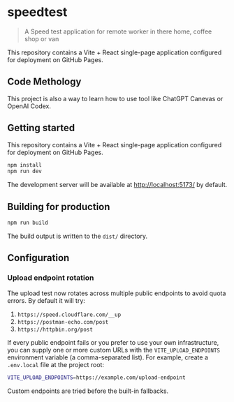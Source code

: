 # speedtest

> A Speed test application for remote worker in there home, coffee shop or van


This repository contains a Vite + React single-page application configured for deployment on GitHub Pages.

## Code Methology
This project is also a way to learn how to use tool like ChatGPT Canevas or OpenAI Codex. 

## Getting started

This repository contains a Vite + React single-page application configured for deployment on GitHub Pages.

```bash
npm install
npm run dev
```

The development server will be available at <http://localhost:5173/> by default.

## Building for production

```bash
npm run build
```

The build output is written to the `dist/` directory.

## Configuration

### Upload endpoint rotation

The upload test now rotates across multiple public endpoints to avoid quota errors. By default it will try:

1. `https://speed.cloudflare.com/__up`
2. `https://postman-echo.com/post`
3. `https://httpbin.org/post`

If every public endpoint fails or you prefer to use your own infrastructure, you can supply one or more custom URLs with the `VITE_UPLOAD_ENDPOINTS` environment variable (a comma-separated list). For example, create a `.env.local` file at the project root:

```bash
VITE_UPLOAD_ENDPOINTS=https://example.com/upload-endpoint
```

Custom endpoints are tried before the built-in fallbacks.
